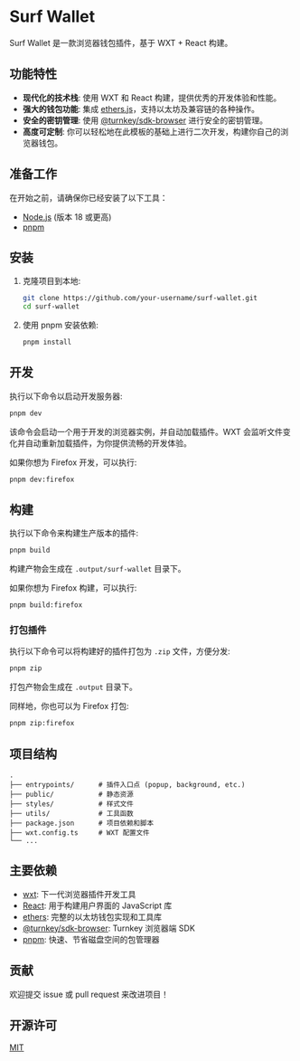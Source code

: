 <!-- @format -->

# Surf Wallet

Surf Wallet 是一款浏览器钱包插件，基于 WXT + React 构建。

## 功能特性

- **现代化的技术栈**: 使用 WXT 和 React 构建，提供优秀的开发体验和性能。
- **强大的钱包功能**: 集成 [ethers.js](https://ethers.io/)，支持以太坊及兼容链的各种操作。
- **安全的密钥管理**: 使用 [@turnkey/sdk-browser](https://www.turnkey.com) 进行安全的密钥管理。
- **高度可定制**: 你可以轻松地在此模板的基础上进行二次开发，构建你自己的浏览器钱包。

## 准备工作

在开始之前，请确保你已经安装了以下工具：

- [Node.js](https://nodejs.org/) (版本 18 或更高)
- [pnpm](https://pnpm.io/)

## 安装

1.  克隆项目到本地:

    ```bash
    git clone https://github.com/your-username/surf-wallet.git
    cd surf-wallet
    ```

2.  使用 pnpm 安装依赖:
    ```bash
    pnpm install
    ```

## 开发

执行以下命令以启动开发服务器:

```bash
pnpm dev
```

该命令会启动一个用于开发的浏览器实例，并自动加载插件。WXT 会监听文件变化并自动重新加载插件，为你提供流畅的开发体验。

如果你想为 Firefox 开发，可以执行:

```bash
pnpm dev:firefox
```

## 构建

执行以下命令来构建生产版本的插件:

```bash
pnpm build
```

构建产物会生成在 `.output/surf-wallet` 目录下。

如果你想为 Firefox 构建，可以执行:

```bash
pnpm build:firefox
```

### 打包插件

执行以下命令可以将构建好的插件打包为 `.zip` 文件，方便分发:

```bash
pnpm zip
```

打包产物会生成在 `.output` 目录下。

同样地，你也可以为 Firefox 打包:

```bash
pnpm zip:firefox
```

## 项目结构

```
.
├── entrypoints/      # 插件入口点 (popup, background, etc.)
├── public/           # 静态资源
├── styles/           # 样式文件
├── utils/            # 工具函数
├── package.json      # 项目依赖和脚本
├── wxt.config.ts     # WXT 配置文件
└── ...
```

## 主要依赖

- [wxt](https://wxt.dev/): 下一代浏览器插件开发工具
- [React](https://react.dev/): 用于构建用户界面的 JavaScript 库
- [ethers](https://docs.ethers.io/): 完整的以太坊钱包实现和工具库
- [@turnkey/sdk-browser](https://www.turnkey.com/): Turnkey 浏览器端 SDK
- [pnpm](https://pnpm.io/): 快速、节省磁盘空间的包管理器

## 贡献

欢迎提交 issue 或 pull request 来改进项目！

## 开源许可

[MIT](./LICENSE)
